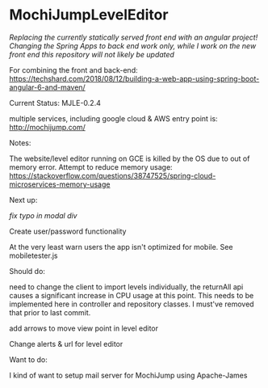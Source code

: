 # MochiJumpLevelEditor

*Replacing the currently statically served front end with an angular project! Changing the Spring Apps to back end work only, while I work on the new front end this repository will not likely be updated*

For combining the front and back-end: https://techshard.com/2018/08/12/building-a-web-app-using-spring-boot-angular-6-and-maven/

Current Status: MJLE-0.2.4

multiple services, including google cloud & AWS entry point is: http://mochijump.com/

Notes:

The website/level editor running on GCE is killed by the OS due to out of memory error. Attempt to reduce memory usage:
https://stackoverflow.com/questions/38747525/spring-cloud-microservices-memory-usage


Next up:

*fix typo in modal div*

Create user/password functionality

At the very least warn users the app isn't optimized for mobile. See mobiletester.js

Should do:

need to change the client to import levels individually, the returnAll api causes a significant increase in CPU usage at this point. This needs to be implemented here in controller and repository classes. I must've removed that prior to last commit.

add arrows to move view point in level editor

Change alerts & url for level editor

Want to do:

I kind of want to setup mail server for MochiJump using Apache-James
